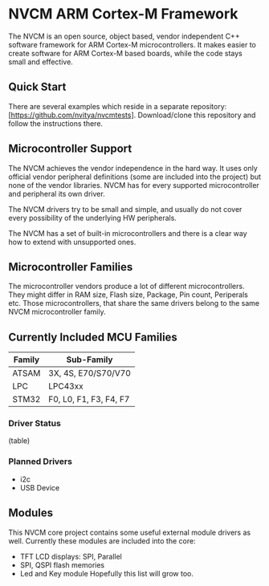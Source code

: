 # NVCM ARM Cortex-M Framework

The NVCM is an open source, object based, vendor independent C++ software framework for ARM Cortex-M microcontrollers. It makes easier to create software for ARM Cortex-M based boards, while the code stays small and effective.

## Quick Start

There are several examples which reside in a separate repository: [https://github.com/nvitya/nvcmtests].
Download/clone this repository and follow the instructions there.

## Microcontroller Support

The NVCM achieves the vendor independence in the hard way. It uses only official vendor peripheral definitions (some are included into the project) but none of the vendor libraries. NVCM has for every supported microcontroller and peripheral its own driver.

The NVCM drivers try to be small and simple, and usually do not cover every possibility of the underlying HW peripherals.

The NVCM has a set of built-in microcontrollers and there is a clear way how to extend with unsupported ones.

## Microcontroller Families

The microcontroller vendors produce a lot of different microcontrollers. They might differ in RAM size, Flash size, Package, Pin count, Periperals etc. Those microcontrollers, that share the same drivers belong to the same NVCM microcontroller family.

## Currently Included MCU Families

Family | Sub-Family
-------|-----------
ATSAM  | 3X, 4S, E70/S70/V70
LPC    | LPC43xx
STM32  | F0, L0, F1, F3, F4, F7

### Driver Status
(table)

### Planned Drivers
 * i2c
 * USB Device

## Modules
This NVCM core project contains some useful external module drivers as well. Currently these modules are included into the core:
 * TFT LCD displays: SPI, Parallel
 * SPI, QSPI flash memories
 * Led and Key module
Hopefully this list will grow too.

